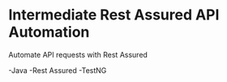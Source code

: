 # Intermediate Rest Assured API Automation

Automate API requests with Rest Assured

  -Java
  -Rest Assured
  -TestNG
